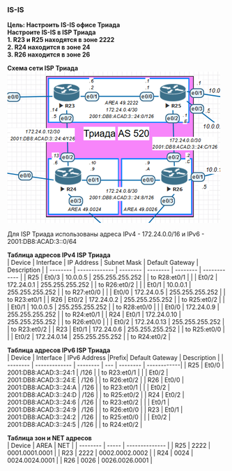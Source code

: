 ### IS-IS
**Цель: Настроить IS-IS офисе Триада**  
**Настроите IS-IS в ISP Триада**  
**1. R23 и R25 находятся в зоне 2222**  
**2. R24 находится в зоне 24**  
**3. R26 находится в зоне 26**  

**Схема сети ISP Триада**  
![](https://github.com/merkelev/neteng/blob/main/labs/7-IS-IS/NET-ISP-TRIADA.png)  

Для ISP Триада использованы адреса IPv4 - 172.24.0.0/16 и IPv6 - 2001:DB8:ACAD:3::0/64  

**Таблица адресов IPv4 ISP Триада**  
| Device   | Interface     | IP Address  | Subnet Mask | Default Gateway | Description  |
| -------- | ------------- | --------    | --------    | --------        | ------------ |
| R25      | Et0/3         | 10.0.0.5    | 255.255.255.252 |             | to R28:et0/1 |
|          | Et0/2         | 172.24.0.1  | 255.255.255.252 |             | to R26:et0/2 |
|          | Et0/1         | 10.0.0.1    | 255.255.255.252 |             | to R27:et0/0 |
|          | Et0/0         | 172.24.0.5  | 255.255.255.252 |             | to R23:et0/1 |
| R26      | Et0/2         | 172.24.0.2  | 255.255.255.252 |             | to R25:et0/2 |
|          | Et0/1         | 10.0.0.5    | 255.255.255.252 |             | to R28:et0/0 |
|          | Et0/0         | 172.24.0.9  | 255.255.255.252 |             | to R24:et0/1 |
| R24      | Et0/1         | 172.24.0.10 | 255.255.255.252 |             | to R26:et0/0 |
|          | Et0/2         | 172.24.0.13 | 255.255.255.252 |             | to R23:et0/2 | 
| R23      | Et0/1         | 172.24.0.6  | 255.255.255.252 |             | to R25:et0/0 |
|          | Et0/2         | 172.24.0.14 | 255.255.255.252 |             | to R24:et0/2 | 

**Таблица адресов IPv6 ISP Триада**  
| Device   | Interface     |  IPv6 Address          |Prefix| Default Gateway        |  Description | 
| -------- | ------------- |   --------             | ---  | --------               |  ------------|
| R25      | Et0/0         | 2001:DB8:ACAD:3::24:1  | /126 |                        | to R23:et0/1 |
|          | Et0/2         | 2001:DB8:ACAD:3::24:E  | /126 |                        | to R26:et0/2 |
| R26      | Et0/0         | 2001:DB8:ACAD:3::24:A  | /126 |                        | to R23:et0/1 |
|          | Et0/2         | 2001:DB8:ACAD:3::24:D  | /126 |                        | to R25:et0/2 |
| R24      | Et0/2         | 2001:DB8:ACAD:3::24:6  | /126 |                        | to R23:et0/2 |
|          | Et0/1         | 2001:DB8:ACAD:3::24:9  | /126 |                        | to R26:et0/0 |
| R23      | Et0/1         | 2001:DB8:ACAD:3::24:2  | /126 |                        | to R25:et0/0 |
|          | Et0/2         | 2001:DB8:ACAD:3::24:5  | /126 |                        | to R24:et0/2 |

**Таблица зон и NET адресов**  
| Device   | AREA  | NET            |
| -------- | ----- | -------------- |
| R25      | 2222  | 0001.0001.0001 |
| R23      | 2222  | 0002.0002.0002 |
| R24      | 0024  | 0024.0024.0001 |
| R26      | 0026  | 0026.0026.0001 |
